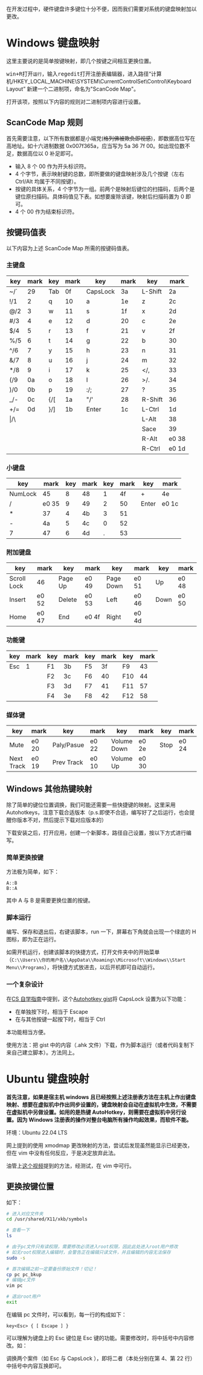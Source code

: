 <!--  键盘映射更改 -->

在开发过程中，硬件键盘许多键位十分不便，因而我们需要对系统的键盘映射加以更改。

# Windows 键盘映射

这里主要说的是简单按键映射，即几个按键之间相互更换位置。

<kbd>win+R</kbd>打开`运行`，输入<kbd>regedit</kbd>打开注册表编辑器，进入路径“计算机/HKEY_LOCAL_MACHINE\SYSTEM\CurrentControlSet\Control\Keyboard Layout”
新建一个二进制项，命名为"ScanCode Map"。

打开该项，按照以下内容的规则对二进制项内容进行设置。

## ScanCode Map 规则

首先需要注意，以下所有数据都是小端党(~~格列佛被欺负即视感~~)，即数据高位写在高地址。如十六进制数据 0x007f365a，应当写为 5a 36 7f 00。如出现位数不足，数据高位以 0 补足即可。

- 输入 8 个 00 作为开头标识符。
- 4 个字节，表示映射键的总数，即所要做的键盘映射涉及几个按键（左右 Ctrl/Alt 均属于不同按键）。
- 按键的具体关系，4 个字节为一组。前两个是映射后键位的扫描码，后两个是键位原扫描码。具体码值见下表。如想要废除该键，映射后扫描码置为 0 即可。
- 4 个 00 作为结束标识符。

## 按键码值表

以下内容为上述 ScanCode Map 所需的按键码值表。

### 主键盘

| key   | mark | key | mark | key      | mark | key     | mark  |
| ----- | ---- | --- | ---- | -------- | ---- | ------- | ----- |
| ~/`   | 29   | Tab | 0f   | CapsLock | 3a   | L-Shift | 2a    |
| !/1   | 2    | q   | 10   | a        | 1e   | z       | 2c    |
| @/2   | 3    | w   | 11   | s        | 1f   | x       | 2d    |
| #/3   | 4    | e   | 12   | d        | 20   | c       | 2e    |
| $/4   | 5    | r   | 13   | f        | 21   | v       | 2f    |
| %/5   | 6    | t   | 14   | g        | 22   | b       | 30    |
| ^/6   | 7    | y   | 15   | h        | 23   | n       | 31    |
| &/7   | 8    | u   | 16   | j        | 24   | m       | 32    |
| \*/8  | 9    | i   | 17   | k        | 25   | </,     | 33    |
| (/9   | 0a   | o   | 18   | l        | 26   | >/.     | 34    |
| )/0   | 0b   | p   | 19   | :/;      | 27   | ?       | 35    |
| \_/-  | 0c   | {/[ | 1a   | "/'      | 28   | R-Shift | 36    |
| +/=   | 0d   | }/] | 1b   | Enter    | 1c   | L-Ctrl  | 1d    |
| \|/\  |      |     |      |          |      | L-Alt   | 38    |
|       |      |     |      |          |      | Sace    | 39    |
|       |      |     |      |          |      | R-Alt   | e0 38 |
|       |      |     |      |          |      | R-Ctrl  | e0 1d |

### 小键盘

| key     | mark  | key | mark | key | mark | key   | mark  |
| ------- | ----- | --- | ---- | --- | ---- | ----- | ----- |
| NumLock | 45    | 8   | 48   | 1   | 4f   | +     | 4e    |
| /       | e0 35 | 9   | 49   | 2   | 50   | Enter | e0 1c |
| \*      | 37    | 4   | 4b   | 3   | 51   |       |       |
| -       | 4a    | 5   | 4c   | 0   | 52   |       |       |
| 7       | 47    | 6   | 4d   | .   | 53   |       |       |

### 附加键盘

| key         | mark  | key     | mark  | key       | mark  | key  | mark  |
| ----------- | ----- | ------- | ----- | --------- | ----- | ---- | ----- |
| Scroll Lock | 46    | Page Up | e0 49 | Page Down | e0 51 | Up   | e0 48 |
| Insert      | e0 52 | Delete  | e0 53 | Left      | e0 46 | Down | e0 50 |
| Home        | e0 47 | End     | e0 4f | Right     | e0 4d |      |       |

### 功能键

| key | mark | key | mark | key | mark | key | mark |
| --- | ---- | --- | ---- | --- | ---- | --- | ---- |
| Esc | 1    | F1  | 3b   | F5  | 3f   | F9  | 43   |
|     |      | F2  | 3c   | F6  | 40   | F10 | 44   |
|     |      | F3  | 3d   | F7  | 41   | F11 | 57   |
|     |      | F4  | 3e   | F8  | 42   | F12 | 58   |

### 媒体键

| key        | mark  | key        | mark  | key         | mark  | key  | mark  |
| ---------- | ----- | ---------- | ----- | ----------- | ----- | ---- | ----- |
| Mute       | e0 20 | Paly/Pasue | e0 22 | Volume Down | e0 2e | Stop | e0 24 |
| Next Track | e0 19 | Prev Track | e0 10 | Volume Up   | e0 30 |      |       |

## Windows 其他热键映射

除了简单的键位位置调换，我们可能还需要一些快捷键的映射。这里采用 Autohotkeys，注意下载合适版本（p.s.即使不合适，编写好了之后运行，也会提醒你版本不对，然后提示下载对应版本的）

下载安装之后，打开应用，创建一个新脚本，路径自己设置，按以下方式进行编写。

### 简单更换按键

方法极为简单，如下：

```plaintext
A::B
B::A
```

其中 A 与 B 是需要更换位置的按键。

### 脚本运行

编写、保存和退出后，右键该脚本，run 一下，屏幕右下角就会出现一个绿底的 H 图标，即为正在运行。

如需开机运行，创建该脚本的快捷方式，打开文件夹中的开始菜单（`C:\\Users\\你的用户名\\AppData\\Roaming\\Microsoft\\Windows\\Start Menu\\Programs`），将快捷方式放进去，以后开机即可自动运行。

### 一个复杂设计

在[CS 自学指南](https://csdiy.wiki)中提到，这个[Autohotkey gist](https://gist.github.com/sedm0784/4443120)将 CapsLock 设置为以下功能：

- 在单独按下时，相当于 Escape
- 在与其他按键一起按下时，相当于 Ctrl

本功能相当方便。

使用方法：把 gist 中的内容（.ahk 文件）下载，作为脚本运行（或者代码复制下来自己建立脚本）。方法同上。

# Ubuntu 键盘映射

**首先注意，如果是宿主机 windows 且已经按照上述注册表方法在主机上作出键盘映射、想要在虚拟机中作出同步设置的，键盘映射会自动在虚拟机中生效，不需要在虚拟机中另做设置。如用的是热键 AutoHotkey，则需要在虚拟机中另行设置。因为 Windows 注册表的操作对整台电脑所有操作均起效果，而软件不能。**

环境：Ubuntu 22.04 LTS

网上提到的使用 xmodmap 更改映射的方法，尝试后发现虽然能显示已经更改，但在 vim 中没有任何反应，于是决定放弃此法。

油管上[这个视频](https://www.youtube.com/watch?v=ULu-CgadyYs&list=WL&index=1&t=587s)提到的方法，经测试，在 vim 中可行。

## 更换按键位置

如下：

```bash
# 进入对应文件夹
cd /usr/shared/X11/xkb/symbols

# 查看一下
ls

# 由于pc文件只有读权限，需要修改必须进入root权限，因此此处进入root用户修改
# 如无root权限进入编辑时，会警告正在编辑只读文件，并且编辑的内容无法保存
sudo -s

# 首次编辑之前一定要备份原始文件！切记！
cp pc pc_bkup
# 编辑pc文件
vim pc

# 退出root用户
exit
```

在编辑 pc 文件时，可以看到，每一行的构成如下：

```plaintext
key<Esc> { [ Escape ] }
```

可以理解为键盘上的 Esc 键位是 Esc 键的功能。需要修改时，将中括号中内容修改。如：

调换两个案件（如 Esc 与 CapsLock ），即将二者（本处分别在第 4、第 22 行）中括号中内容互换即可。
